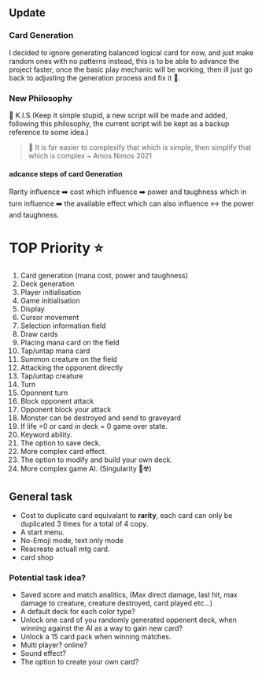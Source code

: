 ## Update

### Card Generation
I decided to ignore generating balanced logical card for now, and just make random ones with no patterns instead, this is to be able to advance the project faster, once the basic play mechanic will be working, then ill just go back to adjusting the generation process and fix it 🔨.

### New Philosophy
💋 K.I.S (Keep it simple stupid, a new script will be made and added, following this philosophy, the current script will be kept as a backup reference to some idea.)

> 📜 It is far easier to complexify that which is simple, then simplify that which is complex ~ Amos Nimos 2021

#### adcance steps of card Generation
Rarity influence ➡️ cost which influence ➡️ power and taughness which in turn influence ➡️ the available effect which can also influence ↔️ the power and taughness.






# TOP Priority ⭐
1. Card generation (mana cost, power and taughness)
2. Deck generation
3. Player initialisation
4. Game initialisation
5. Display
6. Cursor movement
7. Selection information field
8. Draw cards
9. Placing mana card on the field
10. Tap/untap mana card
11. Summon creature on the field
12. Attacking the opponent directly 
13. Tap/untap creature
14. Turn
15. Oponnent turn
16. Block opponent attack
17. Opponent block your attack
18. Monster can be destroyed and send to graveyard
19. If life =0 or card in deck = 0 game over state.
20. Keyword ability.
21. The option to save deck.
22. More complex card effect.
23. The option to modify and build your own deck.
24. More complex game AI. (Singularity 🤖☢️)

## General task
- Cost to duplicate card equivalant to __rarity__, each card can only be duplicated 3 times for a total of 4 copy.
- A start menu.
- No-Emoji mode, text only mode
- Reacreate actuall mtg card.
- card shop

### Potential task idea?
- Saved score and match analitics, (Max direct damage, last hit, max damage to creature, creature destroyed, card played etc...)
- A default deck for each color type?
- Unlock one card of you randomly generated oppenent deck, when winning against the AI as a way to gain new card?
- Unlock a 15 card pack when winning matches.
- Multi player? online?
- Sound effect?
- The option to create your own card?

